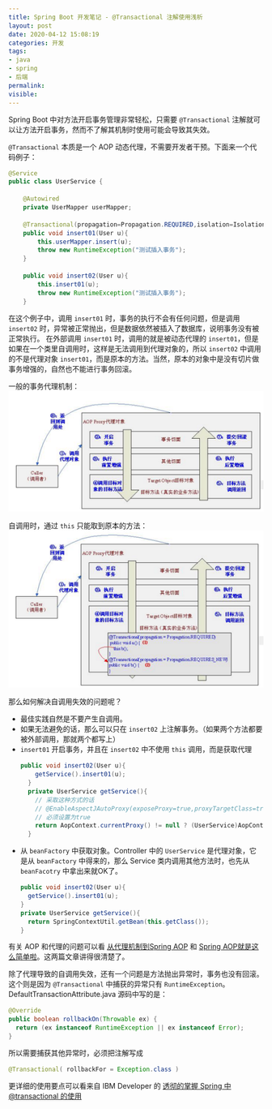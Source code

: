 ```yaml
---
title: Spring Boot 开发笔记 - @Transactional 注解使用浅析
layout: post
date: 2020-04-12 15:08:19
categories: 开发
tags:
- java
- spring
- 后端
permalink:
visible:
---
```

Spring Boot 中对方法开启事务管理非常轻松，只需要 `@Transactional` 注解就可以让方法开启事务，然而不了解其机制时使用可能会导致其失效。
<!--More-->
`@Transactional` 本质是一个 AOP 动态代理，不需要开发者干预。下面来一个代码例子：
```java
@Service
public class UserService {

	@Autowired
	private UserMapper userMapper;

	@Transactional(propagation=Propagation.REQUIRED,isolation=Isolation.DEFAULT,readOnly=false)
	public void insert01(User u){
		this.userMapper.insert(u);
		throw new RuntimeException("测试插入事务");
	}

	public void insert02(User u){
		this.insert01(u);
		throw new RuntimeException("测试插入事务");
	}
```
在这个例子中，调用 `insert01` 时，事务的执行不会有任何问题，但是调用 `insert02` 时，异常被正常抛出，但是数据依然被插入了数据库，说明事务没有被正常执行。
在外部调用 `insert01` 时，调用的就是被动态代理的 `insert01`，但是如果在一个类里自调用时，这样是无法调用到代理对象的，所以 `insert02` 中调用的不是代理对象 `insert01`，而是原本的方法。当然，原本的对象中是没有切片做事务增强的，自然也不能进行事务回滚。

一般的事务代理机制：
![](/images/posts/2020/04/20170608105830399.jpg)

自调用时，通过 `this` 只能取到原本的方法：
![](/images/posts/2020/04/20170608110005451.jpg)

那么如何解决自调用失效的问题呢？
- 最佳实践自然是不要产生自调用。
- 如果无法避免的话，那么可以只在 `insert02` 上注解事务。（如果两个方法都要被外部调用，那就两个都写上）
- `insert01` 开启事务，并且在 `insert02` 中不使用 `this` 调用，而是获取代理
  ```java
  public void insert02(User u){
      getService().insert01(u);
    }
    private UserService getService(){
      // 采取这种方式的话
      // @EnableAspectJAutoProxy(exposeProxy=true,proxyTargetClass=true)
      // 必须设置为true
      return AopContext.currentProxy() != null ? (UserService)AopContext.currentProxy() : this;
    }
  ```
- 从 `beanFactory` 中获取对象。Controller 中的 `UserService` 是代理对象，它是从 `beanFactory` 中得来的，那么 Service 类内调用其他方法时，也先从 `beanFacotry` 中拿出来就OK了。
  ```java
  public void insert02(User u){
    getService().insert01(u);
  }
  private UserService getService(){
    return SpringContextUtil.getBean(this.getClass());
  }
  ```

有关 AOP 和代理的问题可以看 [从代理机制到Spring AOP](https://juejin.im/post/5b90e648f265da0aea695672) 和 [Spring AOP就是这么简单啦](https://juejin.im/post/5b06bf2df265da0de2574ee1)。这两篇文章讲得很清楚了。

除了代理导致的自调用失效，还有一个问题是方法抛出异常时，事务也没有回滚。这个则是因为 `@Transactional` 中捕获的异常只有 `RuntimeException`。
DefaultTransactionAttribute.java 源码中写的是：
```java
@Override
public boolean rollbackOn(Throwable ex) {
  return (ex instanceof RuntimeException || ex instanceof Error);
}
```
所以需要捕获其他异常时，必须把注解写成
```java
@Transactional( rollbackFor = Exception.class )
```

更详细的使用要点可以看来自 IBM Developer 的 [透彻的掌握 Spring 中@transactional 的使用](https://www.ibm.com/developerworks/cn/java/j-master-spring-transactional-use/index.html)
